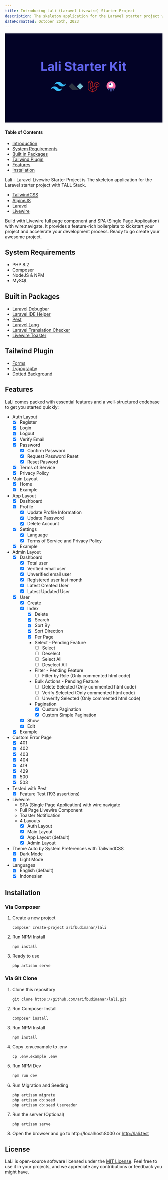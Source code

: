 ```yaml
---
title: Introducing Lali (Laravel Livewire) Starter Project
description: The skeleton application for the Laravel starter project with TALL Stack.
dateFormatted: October 25th, 2023
---
```


![Introducing Lali](../../assets/images/posts/introducing-lali.png)

#### Table of Contents

- [Introduction](#introduction)
- [System Requirements](#system-requirements)
- [Built in Packages](#built-in-packages)
- [Tailwind Plugin](#tailwind-plugin)
- [Features](#features)
- [Installation](#installation)

Lali - Laravel Livewire Starter Project is The skeleton application for the Laravel starter project with TALL Stack.

- [TailwindCSS](https://tailwindcss.com/)
- [AlpineJS](https://alpinejs.dev/)
- [Laravel](https://laravel.com/)
- [Livewire](https://livewire.laravel.com/)

Build with Livewire full page component and SPA (Single Page Application) with wire:navigate. It provides a feature-rich boilerplate to kickstart your project and accelerate your development process. Ready to go create your awesome project.

## System Requirements

- PHP 8.2
- Composer
- NodeJS & NPM
- MySQL

## Built in Packages

- [Laravel Debugbar](https://github.com/barryvdh/laravel-debugbar)
- [Laravel IDE Helper](https://github.com/barryvdh/laravel-ide-helper)
- [Pest](https://pestphp.com/)
- [Laravel Lang](https://github.com/Laravel-Lang/lang)
- [Laravel Translation Checker](https://github.com/LarsWiegers/laravel-translations-checker)
- [Livewire Toaster](https://github.com/masmerise/livewire-toaster)

## Tailwind Plugin

- [Forms](https://github.com/tailwindlabs/tailwindcss-forms)
- [Typography](https://tailwindcss.com/docs/typography-plugin)
- [Dotted Background](https://github.com/hiimnit/tailwindcss-dotted-background)

## Features

LaLi comes packed with essential features and a well-structured codebase to get you started quickly:

- Auth Layout
  - [x] Register
  - [x] Login
  - [x] Logout
  - [x] Verify Email
  - [x] Password
    - [x] Confirm Password
    - [x] Request Password Reset
    - [x] Reset Pasword
  - [x] Terms of Service
  - [x] Privacy Policy
- Main Layout
  - [x] Home
  - [x] Example
- App Layout
  - [x] Dashboard
  - [x] Profile
    - [x] Update Profile Information
    - [x] Update Password
    - [x] Delete Account
  - [x] Settings
    - [x] Language
    - [x] Terms of Service and Privacy Policy
  - [x] Example
- Admin Layout
  - [x] Dashboard
    - [x] Total user
    - [x] Verified email user
    - [x] Unverified email user
    - [x] Registered user last month
    - [x] Latest Created User
    - [x] Latest Updated User
  - [x] User
    - [x] Create
    - [x] Index
      - [x] Delete
      - [x] Search
      - [x] Sort By
      - [x] Sort Direction
      - [x] Per Page
      - Select - Pending Feature
        - [ ] Select
        - [ ] Deselect
        - [ ] Select All
        - [ ] Deselect All
      - Filter - Pending Feature
        - [ ] Filter by Role (Only commented html code)
      - Bulk Actions - Pending Feature
        - [ ] Delete Selected (Only commented html code)
        - [ ] Verify Selected (Only commented html code)
        - [ ] Unverify Selected (Only commented html code)
      - Pagination
        - [x] Custom Pagination
        - [x] Custom Simple Pagination
    - [x] Show
    - [x] Edit
  - [x] Example
- Custom Error Page
  - [x] 401
  - [x] 402
  - [x] 403
  - [x] 404
  - [x] 419
  - [x] 429
  - [x] 500
  - [x] 503
- Tested with Pest
  - [x] Feature Test (193 assertions)
- Livewire
  - SPA (Single Page Application) with wire:navigate
  - Full Page Livewire Component
  - Toaster Notification
  - 4 Layouts
    - [x] Auth Layout
    - [x] Main Layout
    - [x] App Layout (default)
    - [x] Admin Layout
- Theme Auto by System Preferences with TailwindCSS
  - [x] Dark Mode
  - [x] Light Mode
- Languages
  - [x] English (default)
  - [x] Indonesian

## Installation

### Via Composer

1. Create a new project
   ```
   composer create-project arifbudimanar/lali
   ```
2. Run NPM Install
   ```
   npm install
   ```
3. Ready to use
   ```
   php artisan serve
   ```

### Via Git Clone

1. Clone this repository
   ```
   git clone https://github.com/arifbudimanar/lali.git
   ```
2. Run Composer Install
   ```
   composer install
   ```
3. Run NPM Install
   ```
   npm install
   ```
4. Copy .env.example to .env
   ```
   cp .env.example .env
   ```
5. Run NPM Dev
   ```
   npm run dev
   ```
6. Run Migration and Seeding
   ```
   php artisan migrate
   php artisan db:seed
   php artisan db:seed Usereeder
   ```
7. Run the server (Optional)
   ```
   php artisan serve
   ```
8. Open the browser and go to http://localhost:8000 or http://lali.test

## License

LaLi is open-source software licensed under the [MIT License](https://github.com/arifbudimanar/lali/blob/main/LICENSE). Feel free to use it in your projects, and we appreciate any contributions or feedback you might have.
